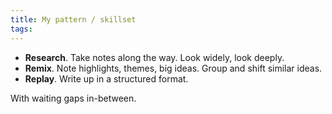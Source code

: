 ```yaml
---
title: My pattern / skillset
tags: 
---
```


- **Research**. Take notes along the way. Look widely, look deeply.
- **Remix**. Note highlights, themes, big ideas. Group and shift similar ideas.
- **Replay**. Write up in a structured format.

With waiting gaps in-between.